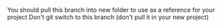 You should pull this branch into new folder to use as a reference for your project
Don't git switch to this branch (don't pull it in your new project)